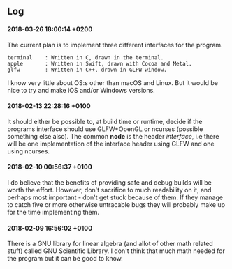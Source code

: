 ## Log

#### 2018-03-26 18:00:14 +0200

The current plan is to implement three different interfaces for the
program.

	terminal	: Written in C, drawn in the terminal.
	apple		: Written in Swift, drawn with Cocoa and Metal.
	glfw		: Written in C++, drawn in GLFW window.

I know very little about OS:s other than macOS and Linux. But it would
be nice to try and make iOS and/or Windows versions.

#### 2018-02-13 22:28:16 +0100

It should either be possible to, at build time or runtime, decide if
the programs interface should use GLFW+OpenGL or ncurses (possible
something else also). The common **node** is the header *interface*,
i.e there will be one implementation of the interface header using
GLFW and one using ncurses.

#### 2018-02-10 00:56:37 +0100

I do believe that the benefits of providing safe and debug builds will
be worth the effort. However, don't sacrifice to much readability on
it, and perhaps most important - don't get stuck because of them. If
they manage to catch five or more otherwise untracable bugs they will
probably make up for the time implementing them.

#### 2018-02-09 16:56:02 +0100

There is a GNU library for linear algebra (and allot of other math
related stuff) called GNU Scientific Library. I don't think that much
math needed for the program but it can be good to know.
